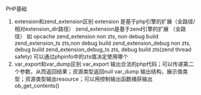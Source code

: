 PHP基础
1. extension和zend_extension区别
extension 是基于php引擎的扩展（全路径/相对extension_dir路径）
zend_extension是基于zend引擎的扩展 （全路径）
如 opcache
zend_extension             non zts, non debug build
zend_extension_ts          zts,non debug build
zend_extension_debug       non zts, debug build
zend_extension_debug_ts    zts, debug build
zts(zend thread safety)
可以通过phpinfo中的zts值决定使用哪个
2. var_export和var_dump区别
var_export 
输出合法的php代码；可以传递第二个参数，从而返回结果；资源类型返回null
var_dump 
输出结构，展示值类型；资源类型输出resource；可以用控制输出函数捕获输出ob_get_contents()

